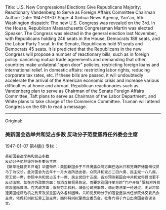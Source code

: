 Title: U.S. New Congressional Elections Give Republicans Majority; Reactionary Vandenberg to Serve as Foreign Affairs Committee Chairman
Author:
Date: 1947-01-07
Page: 4
Xinhua News Agency, Yan'an, 5th: Washington dispatch: The new U.S. Congress was revealed on the 3rd. In the House, Republican Massachusetts Congressman Martin was elected Speaker. The Congress was elected in the general election last November, with Republicans holding 246 seats in the House, Democrats 188 seats, and the Labor Party 1 seat. In the Senate, Republicans hold 51 seats and Democrats 45 seats. It is predicted that the Republicans in the new Congress will propose a number of reactionary bills, such as in foreign policy: canceling mutual trade agreements and demanding that other countries make unilateral "open door" policies, restricting foreign loans and international relief. In domestic affairs: restricting labor rights, reducing corporate tax rates, etc. If these bills are passed, it will undoubtedly accelerate the arrival of the American economic crisis and increase various difficulties at home and abroad. Republican reactionaries such as Vandenberg plan to serve as Chairman of the Senate Foreign Affairs Committee, Taft plans to serve as Chairman of the Labor Department, and White plans to take charge of the Commerce Committee. Truman will attend Congress on the 6th to read a message.



<hr /> 

Original: 


### 美新国会选举共和党占多数  反动分子范登堡将任外委会主席

1947-01-07
第4版()
专栏：

    美新国会选举共和党占多数
    反动分子范登堡将任外委会主席
    【新华社延安五日电】华盛顿讯：美国新国会于三日揭露众院方面已选出共和党麻萨诸塞州议员马丁为议长，此对国会为去年十一月大选所选出者，众院共和党占二四六席、民主党一八八席、劳工党一席，参院中共和党占五十一席、民主党四十五席，各方预测新国会中共和党将提出若干反动法案，如在对外政策方面：取消互相贸易协定，而要求别国作单方的“门户开放”限制对外贷款及国际救济。在内政方面：限制劳工权利，减低公司税率等，倘此等法案一经通过，无异将加速美国经济危机之到来及加重国内外各种困难。共和党反动分子如范登堡拟出任参院外交委员会主席，塔虎托则拟任劳工部主席，而怀特则拟掌商业委员会，杜鲁门将于六日出席国会宣读咨文。
